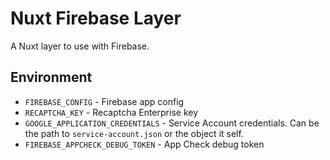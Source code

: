 # Nuxt Firebase Layer

A Nuxt layer to use with Firebase.

## Environment

- `FIREBASE_CONFIG` - Firebase app config
- `RECAPTCHA_KEY` - Recaptcha Enterprise key
- `GOOGLE_APPLICATION_CREDENTIALS` - Service Account credentials. Can be the path to `service-account.json` or the object it self.
- `FIREBASE_APPCHECK_DEBUG_TOKEN` - App Check debug token
